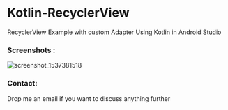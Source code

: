 # Kotlin-RecyclerView

RecyclerView Example with custom Adapter Using Kotlin in Android Studio

### Screenshots :

![screenshot_1537381518](https://user-images.githubusercontent.com/10756609/45773267-7b3c4180-bc67-11e8-9743-46550800b01c.png)

### Contact:

Drop me an email if you want to discuss anything further
